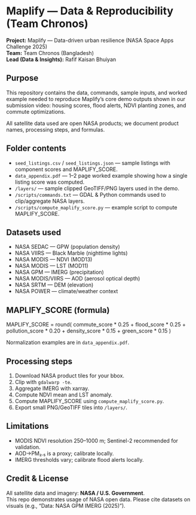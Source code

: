 # Maplify — Data & Reproducibility (Team Chronos)

**Project:** Maplify — Data-driven urban resilience (NASA Space Apps Challenge 2025)  
**Team:** Team Chronos (Bangladesh)  
**Lead (Data & Insights):** Rafif Kaisan Bhuiyan  

## Purpose
This repository contains the data, commands, sample inputs, and worked example needed to reproduce Maplify’s core demo outputs shown in our submission video: housing scores, flood alerts, NDVI planting zones, and commute optimizations.  

All satellite data used are open NASA products; we document product names, processing steps, and formulas.

## Folder contents
- `seed_listings.csv` / `seed_listings.json` — sample listings with component scores and MAPLIFY_SCORE.
- `data_appendix.pdf` — 1–2 page worked example showing how a single listing score was computed.
- `/layers/` — sample clipped GeoTIFF/PNG layers used in the demo.
- `/scripts/commands.txt` — GDAL & Python commands used to clip/aggregate NASA layers.
- `/scripts/compute_maplify_score.py` — example script to compute MAPLIFY_SCORE.

## Datasets used
- NASA SEDAC — GPW (population density)
- NASA VIIRS — Black Marble (nighttime lights)
- NASA MODIS — NDVI (MOD13)
- NASA MODIS — LST (MOD11)
- NASA GPM — IMERG (precipitation)
- NASA MODIS/VIIRS — AOD (aerosol optical depth)
- NASA SRTM — DEM (elevation)
- NASA POWER — climate/weather context

## MAPLIFY_SCORE (formula)
MAPLIFY_SCORE = round(
commute_score * 0.25 +
flood_score * 0.25 +
pollution_score * 0.20 +
density_score * 0.15 +
green_score * 0.15
)

Normalization examples are in `data_appendix.pdf`.

## Processing steps
1. Download NASA product tiles for your bbox.  
2. Clip with `gdalwarp -te`.  
3. Aggregate IMERG with xarray.  
4. Compute NDVI mean and LST anomaly.  
5. Compute MAPLIFY_SCORE using `compute_maplify_score.py`.  
6. Export small PNG/GeoTIFF tiles into `/layers/`.

## Limitations
- MODIS NDVI resolution 250–1000 m; Sentinel-2 recommended for validation.
- AOD→PM₂.₅ is a proxy; calibrate locally.
- IMERG thresholds vary; calibrate flood alerts locally.

## Credit & License
All satellite data and imagery: **NASA / U.S. Government**.  
This repo demonstrates usage of NASA open data. Please cite datasets on visuals (e.g., “Data: NASA GPM IMERG (2025)”).  

